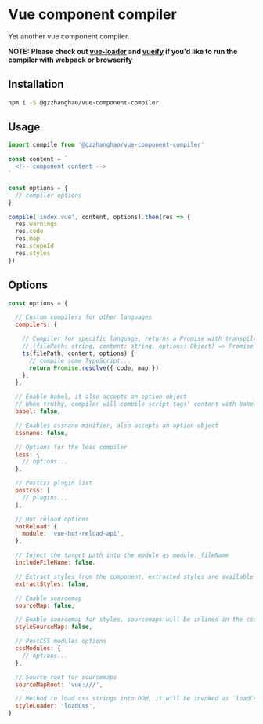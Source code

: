 # Vue component compiler

Yet another vue component compiler.

__NOTE: Please check out [vue-loader](https://github.com/vuejs/vue-loader) and [vueify](https://github.com/vuejs/vueify) if you'd like to run the compiler with webpack or browserify__

## Installation

```bash
npm i -S @gzzhanghao/vue-component-compiler
```

## Usage

```javascript
import compile from '@gzzhanghao/vue-component-compiler'

const content = `
  <!-- component content -->
`

const options = {
  // compiler options
}

compile('index.vue', content, options).then(res => {
  res.warnings
  res.code
  res.map
  res.scopeId
  res.styles
})
```

## Options

```javascript
const options = {

  // Custom compilers for other languages
  compilers: {

    // Compiler for specific language, returns a Promise with transpile result
    // (filePath: string, content: string, options: Object) => Promise
    ts(filePath, content, options) {
      // compile some TypeScript...
      return Promise.resolve({ code, map })
    },
  },

  // Enable babel, it also accepts an option object
  // When truthy, compiler will compile script tags' content with babel by default
  babel: false,

  // Enables cssnano minifier, also accepts an option object
  cssnano: false,

  // Options for the less compiler
  less: {
    // options...
  },

  // Postcss plugin list
  postcss: [
    // plugins...
  ],

  // Hot reload options
  hotReload: {
    module: 'vue-hot-reload-api',
  },

  // Inject the target path into the module as module._fileName
  includeFileName: false,

  // Extract styles from the component, extracted styles are available in the 'extractedStyles' field
  extractStyles: false,

  // Enable sourcemap
  sourceMap: false,

  // Enable sourcemap for styles, sourcemaps will be inlined in the css string if not extracted
  styleSourceMap: false,

  // PostCSS modules options
  cssModules: {
    // options...
  },

  // Source root for sourcemaps
  sourceMapRoot: 'vue:///',

  // Method to load css strings into DOM, it will be invoked as `loadCss('some css')`
  styleLoader: 'loadCss',
}
```
